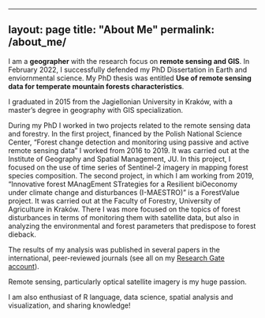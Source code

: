 
---
layout: page
title: "About Me"
permalink: /about_me/
---


I am a **geographer** with the research focus on **remote sensing and GIS**. In February 2022, I successfully defended my PhD Dissertation in Earth and enviornmental science. My PhD thesis was entitled  **Use of remote sensing data for temperate mountain forests characteristics**.

I graduated in 2015 from the Jagiellonian University in Kraków, with a master’s degree in geography with GIS specialization. 

During my PhD I worked in two projects related to the remote sensing data and forestry. In the first project, financed by the Polish National Science Center, “Forest change detection and monitoring using passive and active remote sensing data” I worked from 2016 to 2019. It was carried out at the Institute of Geography and Spatial Management, JU. In this project, I focused on the use of time series of Sentinel-2 imagery in mapping forest species composition. The second project, in which I am working from 2019, “Innovative forest MAnagEment STrategies for a Resilient biOeconomy under climate change and disturbances (I-MAESTRO)”  is a ForestValue project. It was carried out at the Faculty of Forestry, University of Agriculture in Kraków. There I was more focused on the topics of forest disturbances in terms of monitoring them with satellite data, but also in analyzing the environmental and forest parameters that predispose to forest dieback. 

The results of my analysis was published in several papers in the international, peer-reviewed journals (see all on my [Research Gate account](https://www.researchgate.net/profile/Ewa-Grabska)).

Remote sensing, particularly optical satellite imagery is my huge passion. 

I am also enthusiast of R language, data science, spatial analysis and visualization, and sharing knowledge! 
